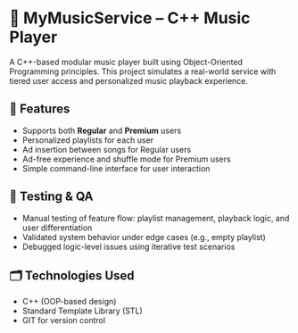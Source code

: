 # 🎵 MyMusicService – C++ Music Player

A C++-based modular music player built using Object-Oriented Programming principles. This project simulates a real-world service with tiered user access and personalized music playback experience.

## 🔧 Features

- Supports both **Regular** and **Premium** users
- Personalized playlists for each user
- Ad insertion between songs for Regular users
- Ad-free experience and shuffle mode for Premium users
- Simple command-line interface for user interaction

## 🧪 Testing & QA

- Manual testing of feature flow: playlist management, playback logic, and user differentiation
- Validated system behavior under edge cases (e.g., empty playlist)
- Debugged logic-level issues using iterative test scenarios

## 🗂️ Technologies Used

- C++ (OOP-based design)
- Standard Template Library (STL)
- GIT for version control
